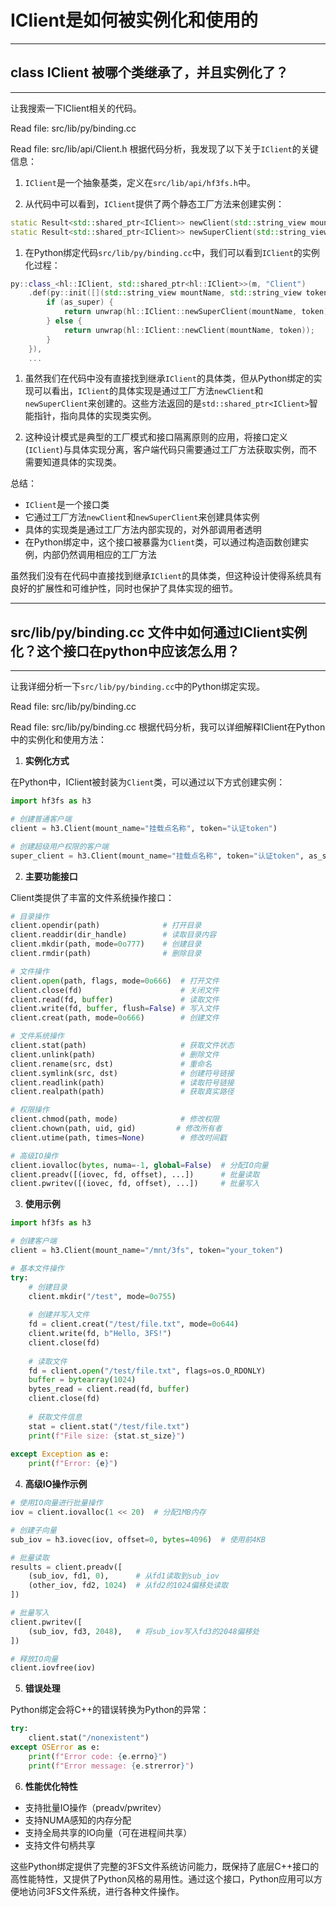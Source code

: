 # IClient是如何被实例化和使用的

---

## class IClient 被哪个类继承了，并且实例化了？

--- 

让我搜索一下IClient相关的代码。

Read file: src/lib/py/binding.cc

Read file: src/lib/api/Client.h
根据代码分析，我发现了以下关于`IClient`的关键信息：

1. `IClient`是一个抽象基类，定义在`src/lib/api/hf3fs.h`中。

2. 从代码中可以看到，`IClient`提供了两个静态工厂方法来创建实例：
```cpp
static Result<std::shared_ptr<IClient>> newClient(std::string_view mountName, std::string_view token);
static Result<std::shared_ptr<IClient>> newSuperClient(std::string_view mountName, std::string_view token);
```

1. 在Python绑定代码`src/lib/py/binding.cc`中，我们可以看到`IClient`的实例化过程：
```cpp
py::class_<hl::IClient, std::shared_ptr<hl::IClient>>(m, "Client")
    .def(py::init([](std::string_view mountName, std::string_view token, bool as_super) {
        if (as_super) {
            return unwrap(hl::IClient::newSuperClient(mountName, token));
        } else {
            return unwrap(hl::IClient::newClient(mountName, token));
        }
    }),
    ...
```

1. 虽然我们在代码中没有直接找到继承`IClient`的具体类，但从Python绑定的实现可以看出，`IClient`的具体实现是通过工厂方法`newClient`和`newSuperClient`来创建的。这些方法返回的是`std::shared_ptr<IClient>`智能指针，指向具体的实现类实例。

2. 这种设计模式是典型的工厂模式和接口隔离原则的应用，将接口定义(`IClient`)与具体实现分离，客户端代码只需要通过工厂方法获取实例，而不需要知道具体的实现类。

总结：
- `IClient`是一个接口类
- 它通过工厂方法`newClient`和`newSuperClient`来创建具体实例
- 具体的实现类是通过工厂方法内部实现的，对外部调用者透明
- 在Python绑定中，这个接口被暴露为`Client`类，可以通过构造函数创建实例，内部仍然调用相应的工厂方法

虽然我们没有在代码中直接找到继承`IClient`的具体类，但这种设计使得系统具有良好的扩展性和可维护性，同时也保护了具体实现的细节。

--- 

## src/lib/py/binding.cc 文件中如何通过IClient实例化？这个接口在python中应该怎么用？

---

让我详细分析一下`src/lib/py/binding.cc`中的Python绑定实现。

Read file: src/lib/py/binding.cc

Read file: src/lib/py/binding.cc
根据代码分析，我可以详细解释IClient在Python中的实例化和使用方法：

1. **实例化方式**

在Python中，IClient被封装为`Client`类，可以通过以下方式创建实例：

```python
import hf3fs as h3

# 创建普通客户端
client = h3.Client(mount_name="挂载点名称", token="认证token")

# 创建超级用户权限的客户端
super_client = h3.Client(mount_name="挂载点名称", token="认证token", as_super=True)
```

2. **主要功能接口**

Client类提供了丰富的文件系统操作接口：

```python
# 目录操作
client.opendir(path)              # 打开目录
client.readdir(dir_handle)        # 读取目录内容
client.mkdir(path, mode=0o777)    # 创建目录
client.rmdir(path)                # 删除目录

# 文件操作
client.open(path, flags, mode=0o666)  # 打开文件
client.close(fd)                      # 关闭文件
client.read(fd, buffer)               # 读取文件
client.write(fd, buffer, flush=False) # 写入文件
client.creat(path, mode=0o666)        # 创建文件

# 文件系统操作
client.stat(path)                     # 获取文件状态
client.unlink(path)                   # 删除文件
client.rename(src, dst)               # 重命名
client.symlink(src, dst)              # 创建符号链接
client.readlink(path)                 # 读取符号链接
client.realpath(path)                 # 获取真实路径

# 权限操作
client.chmod(path, mode)              # 修改权限
client.chown(path, uid, gid)         # 修改所有者
client.utime(path, times=None)        # 修改时间戳

# 高级IO操作
client.iovalloc(bytes, numa=-1, global=False)  # 分配IO向量
client.preadv([(iovec, fd, offset), ...])      # 批量读取
client.pwritev([(iovec, fd, offset), ...])     # 批量写入
```

3. **使用示例**

```python
import hf3fs as h3

# 创建客户端
client = h3.Client(mount_name="/mnt/3fs", token="your_token")

# 基本文件操作
try:
    # 创建目录
    client.mkdir("/test", mode=0o755)
    
    # 创建并写入文件
    fd = client.creat("/test/file.txt", mode=0o644)
    client.write(fd, b"Hello, 3FS!")
    client.close(fd)
    
    # 读取文件
    fd = client.open("/test/file.txt", flags=os.O_RDONLY)
    buffer = bytearray(1024)
    bytes_read = client.read(fd, buffer)
    client.close(fd)
    
    # 获取文件信息
    stat = client.stat("/test/file.txt")
    print(f"File size: {stat.st_size}")
    
except Exception as e:
    print(f"Error: {e}")
```

4. **高级IO操作示例**

```python
# 使用IO向量进行批量操作
iov = client.iovalloc(1 << 20)  # 分配1MB内存

# 创建子向量
sub_iov = h3.iovec(iov, offset=0, bytes=4096)  # 使用前4KB

# 批量读取
results = client.preadv([
    (sub_iov, fd1, 0),      # 从fd1读取到sub_iov
    (other_iov, fd2, 1024)  # 从fd2的1024偏移处读取
])

# 批量写入
client.pwritev([
    (sub_iov, fd3, 2048),   # 将sub_iov写入fd3的2048偏移处
])

# 释放IO向量
client.iovfree(iov)
```

5. **错误处理**

Python绑定会将C++的错误转换为Python的异常：

```python
try:
    client.stat("/nonexistent")
except OSError as e:
    print(f"Error code: {e.errno}")
    print(f"Error message: {e.strerror}")
```

6. **性能优化特性**

- 支持批量IO操作（preadv/pwritev）
- 支持NUMA感知的内存分配
- 支持全局共享的IO向量（可在进程间共享）
- 支持文件句柄共享

这些Python绑定提供了完整的3FS文件系统访问能力，既保持了底层C++接口的高性能特性，又提供了Python风格的易用性。通过这个接口，Python应用可以方便地访问3FS文件系统，进行各种文件操作。